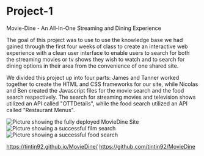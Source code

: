 # Project-1
Movie-Dine - An All-In-One Streaming and Dining Experience

The goal of this project was to use to use the knowledge base we had gained through the first four weeks of class to create an interactive web experience with a clean user interface to enable users to search for both the streaming movies or tv shows they wish to watch and to search for dining options in their area from the convenience of one shared site.

We divided this project up into four parts: James and Tanner worked together to create the HTML and CSS frameworks for our site, while Nicolas and Ben created the Javascript files for the movie search and the food search respectively. The search for streaming movies and television shows utilized an API called "OTTDetails", while the food search utilized an API called "Restaurant Menus".

![Picture showing the fully deployed MovieDine Site](https://pbs.twimg.com/media/Ei-HVZ1WAAAN6ra?format=jpg&name=medium)
![Picture showing a successful film search](https://pbs.twimg.com/media/Ei-HVZ2WoAESZO-?format=jpg&name=medium)
![Picture showing a successful food search](https://pbs.twimg.com/media/Ei-HVZ2XcAIzei8?format=png&name=large)

https://tintin92.github.io/MovieDine/
https://github.com/tintin92/MovieDine
